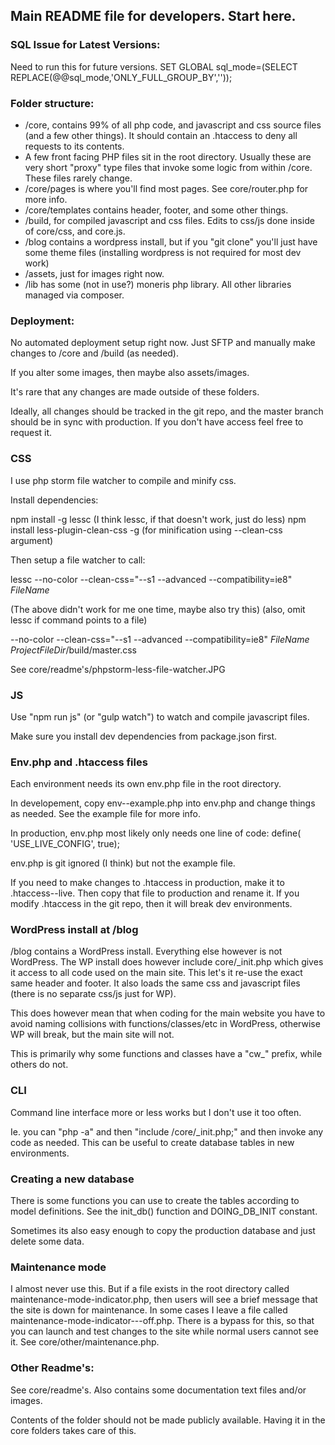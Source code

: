 ## Main README file for developers. Start here.

### SQL Issue for Latest Versions:
Need to run this for future versions.
SET GLOBAL sql_mode=(SELECT REPLACE(@@sql_mode,'ONLY_FULL_GROUP_BY',''));

### Folder structure:
- /core, contains 99% of all php code, and javascript and css source files (and a few other things). It should contain an .htaccess to deny all requests to its contents.
- A few front facing PHP files sit in the root directory. Usually these are very short "proxy" type files that invoke some logic from within /core. These files rarely change.
- /core/pages is where you'll find most pages. See core/router.php for more info.
- /core/templates contains header, footer, and some other things.
- /build, for compiled javascript and css files. Edits to css/js done inside of core/css, and core.js.
- /blog contains a wordpress install, but if you "git clone" you'll just have some theme files (installing wordpress is not required for most dev work)
- /assets, just for images right now.
- /lib has some (not in use?) moneris php library. All other libraries managed via composer.

### Deployment:

No automated deployment setup right now. Just SFTP and manually make changes to /core and /build  (as needed).

If you alter some images, then maybe also assets/images.

It's rare that any changes are made outside of these folders.

Ideally, all changes should be tracked in the git repo, and the master branch should be in sync with production. If you don't have access feel free to request it. 

### CSS

I use php storm file watcher to compile and minify css.

Install dependencies:
 
npm install -g lessc (I think lessc, if that doesn't work, just do less)
npm install less-plugin-clean-css -g (for minification using --clean-css argument)

Then setup a file watcher to call: 

lessc --no-color --clean-css="--s1 --advanced --compatibility=ie8" $FileName$

(The above didn't work for me one time, maybe also try this) (also, omit lessc if command points to a file)

--no-color --clean-css="--s1 --advanced --compatibility=ie8" $FileName$ $ProjectFileDir$/build/master.css

See core/readme's/phpstorm-less-file-watcher.JPG

### JS

Use "npm run js" (or "gulp watch") to watch and compile javascript files.

Make sure you install dev dependencies from package.json first.

### Env.php and .htaccess files

Each environment needs its own env.php file in the root directory. 

In developement, copy env--example.php into env.php and change things as needed. See the example file for more info.

In production, env.php most likely only needs one line of code: define( 'USE_LIVE_CONFIG', true);

env.php is git ignored (I think) but not the example file.

If you need to make changes to .htaccess in production, make it to .htaccess--live. Then copy that file to production and rename it. If you modify .htaccess in the git repo, then it will break dev environments.

### WordPress install at /blog

/blog contains a WordPress install. Everything else however is not WordPress. The WP install does however include core/_init.php which gives it access to all code used on the main site. This let's it re-use the exact same header and footer. It also loads the same css and javascript files (there is no separate css/js just for WP).

This does however mean that when coding for the main website you have to avoid naming collisions with functions/classes/etc in WordPress, otherwise WP will break, but the main site will not.

This is primarily why some functions and classes have a "cw_" prefix, while others do not.

### CLI

Command line interface more or less works but I don't use it too often. 

Ie. you can "php -a" and then "include /core/_init.php;" and then invoke any code as needed. This can be useful to create database tables in new environments.

### Creating a new database

There is some functions you can use to create the tables according to model definitions. See the init_db() function and DOING_DB_INIT constant. 

Sometimes its also easy enough to copy the production database and just delete some data.

### Maintenance mode

I almost never use this. But if a file exists in the root directory called maintenance-mode-indicator.php, then users will see a brief message
that the site is down for maintenance. In some cases I leave a file called maintenance-mode-indicator---off.php. There is a bypass for this, so
that you can launch and test changes to the site while normal users cannot see it. See core/other/maintenance.php.

### Other Readme's:

See core/readme's. Also contains some documentation text files and/or images. 

Contents of the folder should not be made publicly available. Having it in the core folders takes care of this.